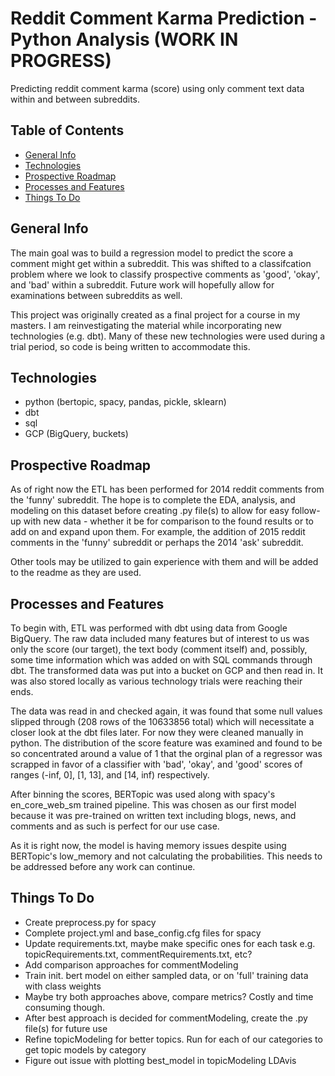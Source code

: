 # Reddit Comment Karma Prediction - Python Analysis (WORK IN PROGRESS)
Predicting reddit comment karma (score) using only comment text data within and between subreddits.

## Table of Contents
* [General Info](#general-info)
* [Technologies](#technologies)
* [Prospective Roadmap](#prospective-roadmap)
* [Processes and Features](#processes-and-features)
* [Things To Do](#things-to-do)

## General Info
The main goal was to build a regression model to predict the score a comment might get within a subreddit.  This was shifted to a classifcation problem where we look to classify prospective comments as 'good', 'okay', and 'bad' within a subreddit.  Future work will hopefully allow for examinations between subreddits as well.

This project was originally created as a final project for a course in my masters.  I am reinvestigating the material while incorporating new technologies (e.g. dbt).  Many of these new technologies were used during a trial period, so code is being written to accommodate this.  

## Technologies
- python (bertopic, spacy, pandas, pickle, sklearn)
- dbt
- sql
- GCP (BigQuery, buckets)

## Prospective Roadmap
As of right now the ETL has been performed for 2014 reddit comments from the 'funny' subreddit.  The hope is to complete the EDA, analysis, and modeling on this dataset before creating .py file(s) to allow for easy follow-up with new data - whether it be for comparison to the found results or to add on and expand upon them.  For example, the addition of 2015 reddit comments in the 'funny' subreddit or perhaps the 2014 'ask' subreddit.

Other tools may be utilized to gain experience with them and will be added to the readme as they are used.

## Processes and Features
To begin with, ETL was performed with dbt using data from Google BigQuery.  The raw data included many features but of interest to us was only the score (our target), the text body (comment itself) and, possibly, some time information which was added on with SQL commands through dbt.  The transformed data was put into a bucket on GCP and then read in.  It was also stored locally as various technology trials were reaching their ends.  

The data was read in and checked again, it was found that some null values slipped through (208 rows of the 10633856 total) which will necessitate a closer look at the dbt files later.  For now they were cleaned manually in python.   The distribution of the score feature was examined and found to be so concentrated around a value of 1 that the orginal plan of a regressor was scrapped in favor of a classifier with 'bad', 'okay', and 'good' scores of ranges (-inf, 0], [1, 13], and [14, inf) respectively.  

After binning the scores, BERTopic was used along with spacy's en_core_web_sm trained pipeline.  This was chosen as our first model because it was pre-trained on written text including blogs, news, and comments and as such is perfect for our use case.  

As it is right now, the model is having memory issues despite using BERTopic's low_memory and not calculating the probabilities.  This needs to be addressed before any work can continue.

## Things To Do
- Create preprocess.py for spacy
- Complete project.yml and base_config.cfg files for spacy
- Update requirements.txt, maybe make specific ones for each task e.g. topicRequirements.txt, commentRequirements.txt, etc?
- Add comparison approaches for commentModeling
- Train init. bert model on either sampled data, or on 'full' training data with class weights
- Maybe try both approaches above, compare metrics?  Costly and time consuming though.
- After best approach is decided for commentModeling, create the .py file(s) for future use
- Refine topicModeling for better topics.  Run for each of our categories to get topic models by category
- Figure out issue with plotting best_model in topicModeling LDAvis